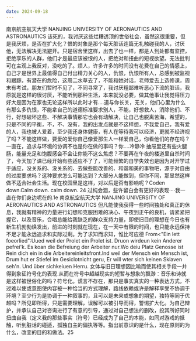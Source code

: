 ```yaml
---
date: 2024-09-18
---
```


南京航空航天大学
NANJING UNIVERSITY OF AERONAUTICS AND ASTRONAUTICS
该死的，我讨厌这些烂糟透顶的世俗社会，虽然这很重要，但是我厌烦，是否在扩大化？恨的对象是那个每天脏话连篇无礼触碰我的人，讨厌他，无法解决无法避开。只是宿舍里这样，出去了也一样，都是人到处都有监控，拒绝享乐的人群，他们才是最应该被恨的人，把绝对和扭曲的短视欲望。无法批判可在主观上我反对，没吃的了。烦人，许多许多的时间没有花费在自己的情感上，自己才是世界上最值得自己付出精力关心的人，仇恨，仇恨所有人，总感到被监视和跟踪，有潜在的危险，这周二水草去了，不能和她对话，老师爱去上选修课，周末有考试，朋友们暂时不见了，不同寻常了，我讨厌粗鄙难听恶心下流的脏话，我原就是这样的很讨厌，不能听到那种生活，本来就没必要，做其他事让我觉得压力好大是因为在家也无论这样所以此时才有....道与你长关，无关，他们心里为什么有那么多仇恨，不能拿自己的道德标准要求别人，不能，好想救人，消除他们、不行，好想破坏这些、不解决事情那它也会有动解决，让自己也脱离苦海，希望的，只是不同的平衡，不，不、没有，我的出发点就是不这样想，不我爱自己，我有爱的人，我也被人爱着，至少我还身体健康，有人在等待我可以经济，更就不经济视了吗？不能这样做，要爱的爱你自己像爱那生人一样爱自己，你看他们的存在吗？一直在，追求与环境的协调不也是你在做的事吗？你....冷静冷
抽屉里还有些火腿肠，能量充足和饱腹感会不会让你能不这么焦虑？不要再在午夜的楼道里自杀时间了，今天加了课已经开始有些适应不了了，可能频繁的自学失效也是因为对开学过于适应，没关系的、没关系的、去做些能改善的、和谐和美的事物吧，源于对自由的过度要求吗？这种要求怎么可能达到？大部分人能做到，但你不同，那显然这样做不适合社会生活。现在校园里是这样，对以后是否有影响呢？Coden down.Calm down. calm down. 24 过纯会洇，些许留白会有更好的表现····我一直在你们身边呢在的.1e 南京航空航天大学 NANJING UNIVERSITY OF AERONAUTICS AND ASTRONAUTICS 但凡能使我获得一些时间独处和真正的休息，我就有精神的力量进行幻想和克服困难的决心、午夜到正午的良机，请紧紧把握它，以及音乐，合唱总能给我缺乏的群众支持力量，即使旧目的理想在今日也有新生机勃勃焕发出，前进的时刻就在现在，在一天中有限的时间，也只能永远保持不足才能永远追求和实际过剩。为了求知而求知，惟比可应德 From<"Ein lett foeorlied":Uued weil der Prolet ein Prolet ist. Druon wirdeun kein Anderer pefrei'k. Es koan die Befreiung der Arbeiter nur.Wo deiu Platz Genosse ist Rein dich ein in die Arbeitereinleitsfront.lnd weil der Mensch ein Mensch ist, Drum hut er Stiefel im Gesiclotnicht geru, Er will wter sich keinen Sklaven seh'n. Und über sichkeiuen Herru. 女体与旧日理想因比喻而使其相关手段一并得到象征符号化的表现.从而在符号中超越现实的短暂与想象的飘渺：音乐和诗就是这样被世俗化的吗？符号化。谎言不存在，那只是事实真实的一种表达方式，不过难以使或意图使内容被一种恰当的方式理解，路线依赖或许是解释享受不协调于环境？至少行为是协调于一种叙事的，且可以是未来或想象的期望，独特等同于优越吗？所见即所得，只是需要理解，误解可以被引导而得，警惕扩大化。为自己辩护，并承认自己对咨询进行了有意的引导，通过对自己想法的删改，投其所好同时扭曲自我（定义我的那些事实（符号）已经成为了自己的本能，如同对游戏的抵触，听到脏话的碰适，孤独自主的偏执等等。指出前意识的是什么，现在原则的为什么，改变的目的和做法。25
